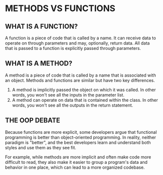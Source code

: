 # METHODS VS FUNCTIONS

## WHAT IS A FUNCTION?
A function is a piece of code that is called by a name. It can receive data to operate on through parameters and may, optionally, return data. All data that is passed to a function is explicitly passed through parameters.

## WHAT IS A METHOD?
A method is a piece of code that is called by a name that is associated with an object. Methods and functions are similar but have two key differences.

1. A method is implicitly passed the object on which it was called. In other words, you won't see all the inputs in the parameter list.
2. A method can operate on data that is contained within the class. In other words, you won't see all the outputs in the return statement.

## THE OOP DEBATE
Because functions are more explicit, some developers argue that functional programming is better than object-oriented programming. In reality, neither paradigm is "better", and the best developers learn and understand both styles and use them as they see fit.

For example, while methods are more implicit and often make code more difficult to read, they also make it easier to group a program's data and behavior in one place, which can lead to a more organized codebase.
